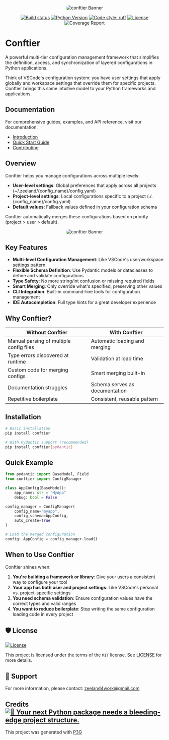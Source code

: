 <p align="center">
   <img src="./docs/public/banner.png" alt="conftier Banner" style="border-radius: 15px;">
</p>

<div align="center">

[![Build status](https://github.com/Undertone0809/conftier/workflows/build/badge.svg?branch=main&event=push)](https://github.com/Undertone0809/conftier/actions?query=workflow%3Abuild)
[![Python Version](https://img.shields.io/pypi/pyversions/conftier.svg)](https://pypi.org/project/conftier/)
[![Code style: ruff](https://img.shields.io/badge/code%20style-ruff-000000.svg)](https://github.com/astral-sh/ruff)
[![License](https://img.shields.io/github/license/Undertone0809/conftier)](https://github.com/Undertone0809/conftier/blob/main/LICENSE)
![Coverage Report](assets/images/coverage.svg)

</div>

# Conftier

A powerful multi-tier configuration management framework that simplifies the definition, access, and synchronization of layered configurations in Python applications.

Think of VSCode's configuration system: you have user settings that apply globally and workspace settings that override them for specific projects. Conftier brings this same intuitive model to your Python frameworks and applications.

## Documentation

For comprehensive guides, examples, and API reference, visit our documentation:

- [Introduction](https://conftier.zeeland.top/)
- [Quick Start Guide](https://conftier.zeeland.top/guide/quick-start.html)
- [Contributing](https://conftier.zeeland.top/other/contributing.html)

## Overview

Conftier helps you manage configurations across multiple levels:

- **User-level settings**: Global preferences that apply across all projects (~/.zeeland/{config_name}/config.yaml)
- **Project-level settings**: Local configurations specific to a project (./.{config_name}/config.yaml)
- **Default values**: Fallback values defined in your configuration schema

Conftier automatically merges these configurations based on priority (project > user > default).

<p align="center">
   <img src="./docs/public/multi-config.png" alt="conftier Banner" style="border-radius: 15px;">
</p>

## Key Features

- **Multi-level Configuration Management**: Like VSCode's user/workspace settings pattern
- **Flexible Schema Definition**: Use Pydantic models or dataclasses to define and validate configurations
- **Type Safety**: No more string/int confusion or missing required fields
- **Smart Merging**: Only override what's specified, preserving other values
- **CLI Integration**: Built-in command-line tools for configuration management
- **IDE Autocompletion**: Full type hints for a great developer experience

## Why Conftier?

| Without Conftier | With Conftier |
|------------------|---------------|
| Manual parsing of multiple config files | Automatic loading and merging |
| Type errors discovered at runtime | Validation at load time |
| Custom code for merging configs | Smart merging built-in |
| Documentation struggles | Schema serves as documentation |
| Repetitive boilerplate | Consistent, reusable pattern |

## Installation

```bash
# Basic installation
pip install conftier

# With Pydantic support (recommended)
pip install conftier[pydantic]
```

## Quick Example

```python
from pydantic import BaseModel, Field
from conftier import ConfigManager

class AppConfig(BaseModel):
    app_name: str = "MyApp"
    debug: bool = False

config_manager = ConfigManager(
    config_name="myapp",
    config_schema=AppConfig,
    auto_create=True
)

# Load the merged configuration
config: AppConfig = config_manager.load()
```

## When to Use Conftier

Conftier shines when:

1. **You're building a framework or library**: Give your users a consistent way to configure your tool
2. **Your app has both user and project settings**: Like VSCode's personal vs. project-specific settings
3. **You need schema validation**: Ensure configuration values have the correct types and valid ranges
4. **You want to reduce boilerplate**: Stop writing the same configuration loading code in every project

## 🛡 License

[![License](https://img.shields.io/github/license/Undertone0809/conftier)](https://github.com/Undertone0809/conftier/blob/main/LICENSE)

This project is licensed under the terms of the `MIT` license.
See [LICENSE](https://github.com/Undertone0809/conftier/blob/main/LICENSE) for more details.

## 🤝 Support

For more information, please
contact: [zeeland4work@gmail.com](mailto:zeeland4work@gmail.com)

## Credits [![🚀 Your next Python package needs a bleeding-edge project structure.](https://img.shields.io/badge/P3G-%F0%9F%9A%80-brightgreen)](https://github.com/Undertone0809/python-package-template)

This project was generated with [P3G](https://github.com/Undertone0809/P3G)
